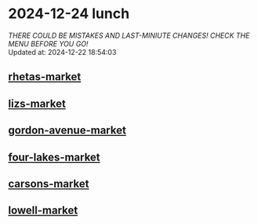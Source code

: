 # 2024-12-24 lunch  
*THERE COULD BE MISTAKES AND LAST-MINIUTE CHANGES! CHECK THE MENU BEFORE YOU GO!*  
Updated at: 2024-12-22 18:54:03  
## [rhetas-market](https://wisc-housingdining.nutrislice.com/menu/rhetas-market/lunch/2024-12-24)  
## [lizs-market](https://wisc-housingdining.nutrislice.com/menu/lizs-market/lunch/2024-12-24)  
## [gordon-avenue-market](https://wisc-housingdining.nutrislice.com/menu/gordon-avenue-market/lunch/2024-12-24)  
## [four-lakes-market](https://wisc-housingdining.nutrislice.com/menu/four-lakes-market/lunch/2024-12-24)  
## [carsons-market](https://wisc-housingdining.nutrislice.com/menu/carsons-market/lunch/2024-12-24)  
## [lowell-market](https://wisc-housingdining.nutrislice.com/menu/lowell-market/lunch/2024-12-24)  
  
